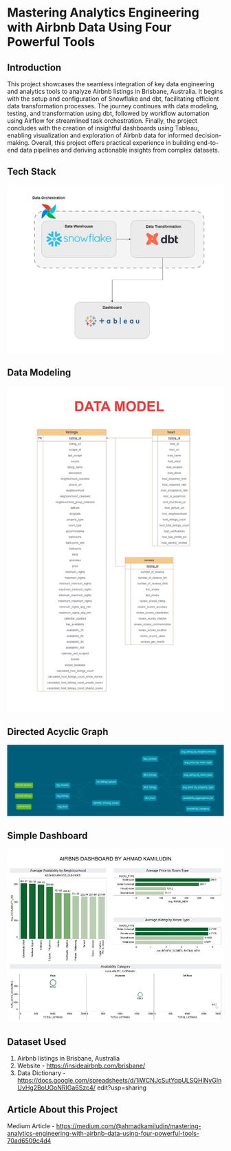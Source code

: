 # Mastering Analytics Engineering with Airbnb Data Using Four Powerful Tools

## Introduction

This project showcases the seamless integration of key data engineering and analytics tools to analyze Airbnb listings in Brisbane, Australia. It begins with the setup and configuration of Snowflake and dbt, facilitating efficient data transformation processes. The journey continues with data modeling, testing, and transformation using dbt, followed by workflow automation using Airflow for streamlined task orchestration. Finally, the project concludes with the creation of insightful dashboards using Tableau, enabling visualization and exploration of Airbnb data for informed decision-making. Overall, this project offers practical experience in building end-to-end data pipelines and deriving actionable insights from complex datasets.

## Tech Stack 
<img src="Tech_Stack.jpg">

## Data Modeling 
<img src="data_model.jpg">

## Directed Acyclic Graph 
<img src="DAG.png">

## Simple Dashboard
<img src="dashboard.jpg">


## Dataset Used
1. Airbnb listings in Brisbane, Australia
2. Website - https://insideairbnb.com/brisbane/
3. Data Dictionary - https://docs.google.com/spreadsheets/d/1iWCNJcSutYqpULSQHlNyGInUvHg2BoUGoNRIGa6Szc4/
edit?usp=sharing


## Article About this Project 
Medium Article - https://medium.com/@ahmadkamiludin/mastering-analytics-engineering-with-airbnb-data-using-four-powerful-tools-70ad6509c4d4
